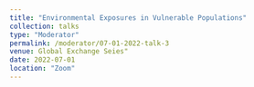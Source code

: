 ```yaml
---
title: "Environmental Exposures in Vulnerable Populations"
collection: talks
type: "Moderator"
permalink: /moderator/07-01-2022-talk-3
venue: Global Exchange Seies"
date: 2022-07-01
location: "Zoom"
---
```


